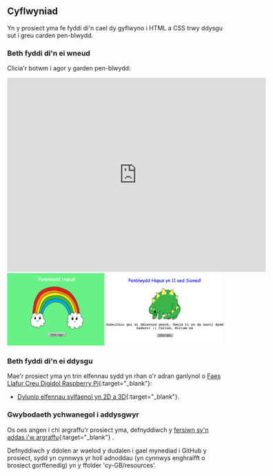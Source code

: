 ## Cyflwyniad

Yn y prosiect yma fe fyddi di'n cael dy gyflwyno i HTML a CSS trwy ddysgu sut i greu carden pen-blwydd.

### Beth fyddi di'n ei wneud

Clicia'r botwm i agor y garden pen-blwydd:

<div class="trinket">
  <iframe src="https://trinket.io/embed/html/332900c89b?outputOnly=true&start=result" width="600" height="450" frameborder="0" marginwidth="0" marginheight="0" allowfullscreen>
  </iframe>
  <img src="images/birthday-final.png">
</div>

### Beth fyddi di'n ei ddysgu

Mae'r prosiect yma yn trin elfennau sydd yn rhan o'r adran ganlynol o [Faes Llafur Creu Digidol Raspberry Pi](https://rpf.io/curriculum){:target="_blank"}:

+ [Dylunio elfennau sylfaenol yn 2D a 3D](https://www.raspberrypi.org/curriculum/design/creator){:target="_blank"}.

### Gwybodaeth ychwanegol i addysgwyr

Os oes angen i chi argraffu'r prosiect yma, defnyddiwch y [fersiwn sy'n addas i'w argraffu](https://projects.raspberrypi.org/cy-GB/projects/happy-birthday/print){:target="_blank"} .

Defnyddiwch y ddolen ar waelod y dudalen i gael mynediad i GitHub y prosiect, sydd yn cynnwys yr holl adnoddau (yn cynnwys enghraifft o brosiect gorffenedig) yn y ffolder 'cy-GB/resources'.

